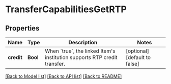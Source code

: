 # TransferCapabilitiesGetRTP

## Properties
Name | Type | Description | Notes
------------ | ------------- | ------------- | -------------
**credit** | **Bool** | When &#x60;true&#x60;, the linked Item&#39;s institution supports RTP credit transfer. | [optional] [default to false]

[[Back to Model list]](../README.md#documentation-for-models) [[Back to API list]](../README.md#documentation-for-api-endpoints) [[Back to README]](../README.md)


